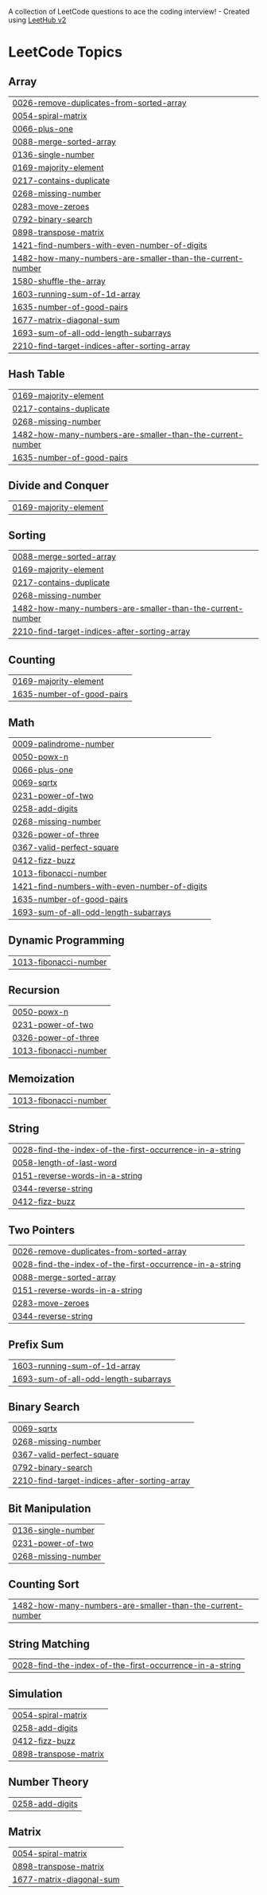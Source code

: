 A collection of LeetCode questions to ace the coding interview! - Created using [LeetHub v2](https://github.com/arunbhardwaj/LeetHub-2.0)
<!---LeetCode Topics Start-->
# LeetCode Topics
## Array
|  |
| ------- |
| [0026-remove-duplicates-from-sorted-array](https://github.com/Navadeep-bommarapu/Leetcode/tree/master/0026-remove-duplicates-from-sorted-array) |
| [0054-spiral-matrix](https://github.com/Navadeep-bommarapu/Leetcode/tree/master/0054-spiral-matrix) |
| [0066-plus-one](https://github.com/Navadeep-bommarapu/Leetcode/tree/master/0066-plus-one) |
| [0088-merge-sorted-array](https://github.com/Navadeep-bommarapu/Leetcode/tree/master/0088-merge-sorted-array) |
| [0136-single-number](https://github.com/Navadeep-bommarapu/Leetcode/tree/master/0136-single-number) |
| [0169-majority-element](https://github.com/Navadeep-bommarapu/Leetcode/tree/master/0169-majority-element) |
| [0217-contains-duplicate](https://github.com/Navadeep-bommarapu/Leetcode/tree/master/0217-contains-duplicate) |
| [0268-missing-number](https://github.com/Navadeep-bommarapu/Leetcode/tree/master/0268-missing-number) |
| [0283-move-zeroes](https://github.com/Navadeep-bommarapu/Leetcode/tree/master/0283-move-zeroes) |
| [0792-binary-search](https://github.com/Navadeep-bommarapu/Leetcode/tree/master/0792-binary-search) |
| [0898-transpose-matrix](https://github.com/Navadeep-bommarapu/Leetcode/tree/master/0898-transpose-matrix) |
| [1421-find-numbers-with-even-number-of-digits](https://github.com/Navadeep-bommarapu/Leetcode/tree/master/1421-find-numbers-with-even-number-of-digits) |
| [1482-how-many-numbers-are-smaller-than-the-current-number](https://github.com/Navadeep-bommarapu/Leetcode/tree/master/1482-how-many-numbers-are-smaller-than-the-current-number) |
| [1580-shuffle-the-array](https://github.com/Navadeep-bommarapu/Leetcode/tree/master/1580-shuffle-the-array) |
| [1603-running-sum-of-1d-array](https://github.com/Navadeep-bommarapu/Leetcode/tree/master/1603-running-sum-of-1d-array) |
| [1635-number-of-good-pairs](https://github.com/Navadeep-bommarapu/Leetcode/tree/master/1635-number-of-good-pairs) |
| [1677-matrix-diagonal-sum](https://github.com/Navadeep-bommarapu/Leetcode/tree/master/1677-matrix-diagonal-sum) |
| [1693-sum-of-all-odd-length-subarrays](https://github.com/Navadeep-bommarapu/Leetcode/tree/master/1693-sum-of-all-odd-length-subarrays) |
| [2210-find-target-indices-after-sorting-array](https://github.com/Navadeep-bommarapu/Leetcode/tree/master/2210-find-target-indices-after-sorting-array) |
## Hash Table
|  |
| ------- |
| [0169-majority-element](https://github.com/Navadeep-bommarapu/Leetcode/tree/master/0169-majority-element) |
| [0217-contains-duplicate](https://github.com/Navadeep-bommarapu/Leetcode/tree/master/0217-contains-duplicate) |
| [0268-missing-number](https://github.com/Navadeep-bommarapu/Leetcode/tree/master/0268-missing-number) |
| [1482-how-many-numbers-are-smaller-than-the-current-number](https://github.com/Navadeep-bommarapu/Leetcode/tree/master/1482-how-many-numbers-are-smaller-than-the-current-number) |
| [1635-number-of-good-pairs](https://github.com/Navadeep-bommarapu/Leetcode/tree/master/1635-number-of-good-pairs) |
## Divide and Conquer
|  |
| ------- |
| [0169-majority-element](https://github.com/Navadeep-bommarapu/Leetcode/tree/master/0169-majority-element) |
## Sorting
|  |
| ------- |
| [0088-merge-sorted-array](https://github.com/Navadeep-bommarapu/Leetcode/tree/master/0088-merge-sorted-array) |
| [0169-majority-element](https://github.com/Navadeep-bommarapu/Leetcode/tree/master/0169-majority-element) |
| [0217-contains-duplicate](https://github.com/Navadeep-bommarapu/Leetcode/tree/master/0217-contains-duplicate) |
| [0268-missing-number](https://github.com/Navadeep-bommarapu/Leetcode/tree/master/0268-missing-number) |
| [1482-how-many-numbers-are-smaller-than-the-current-number](https://github.com/Navadeep-bommarapu/Leetcode/tree/master/1482-how-many-numbers-are-smaller-than-the-current-number) |
| [2210-find-target-indices-after-sorting-array](https://github.com/Navadeep-bommarapu/Leetcode/tree/master/2210-find-target-indices-after-sorting-array) |
## Counting
|  |
| ------- |
| [0169-majority-element](https://github.com/Navadeep-bommarapu/Leetcode/tree/master/0169-majority-element) |
| [1635-number-of-good-pairs](https://github.com/Navadeep-bommarapu/Leetcode/tree/master/1635-number-of-good-pairs) |
## Math
|  |
| ------- |
| [0009-palindrome-number](https://github.com/Navadeep-bommarapu/Leetcode/tree/master/0009-palindrome-number) |
| [0050-powx-n](https://github.com/Navadeep-bommarapu/Leetcode/tree/master/0050-powx-n) |
| [0066-plus-one](https://github.com/Navadeep-bommarapu/Leetcode/tree/master/0066-plus-one) |
| [0069-sqrtx](https://github.com/Navadeep-bommarapu/Leetcode/tree/master/0069-sqrtx) |
| [0231-power-of-two](https://github.com/Navadeep-bommarapu/Leetcode/tree/master/0231-power-of-two) |
| [0258-add-digits](https://github.com/Navadeep-bommarapu/Leetcode/tree/master/0258-add-digits) |
| [0268-missing-number](https://github.com/Navadeep-bommarapu/Leetcode/tree/master/0268-missing-number) |
| [0326-power-of-three](https://github.com/Navadeep-bommarapu/Leetcode/tree/master/0326-power-of-three) |
| [0367-valid-perfect-square](https://github.com/Navadeep-bommarapu/Leetcode/tree/master/0367-valid-perfect-square) |
| [0412-fizz-buzz](https://github.com/Navadeep-bommarapu/Leetcode/tree/master/0412-fizz-buzz) |
| [1013-fibonacci-number](https://github.com/Navadeep-bommarapu/Leetcode/tree/master/1013-fibonacci-number) |
| [1421-find-numbers-with-even-number-of-digits](https://github.com/Navadeep-bommarapu/Leetcode/tree/master/1421-find-numbers-with-even-number-of-digits) |
| [1635-number-of-good-pairs](https://github.com/Navadeep-bommarapu/Leetcode/tree/master/1635-number-of-good-pairs) |
| [1693-sum-of-all-odd-length-subarrays](https://github.com/Navadeep-bommarapu/Leetcode/tree/master/1693-sum-of-all-odd-length-subarrays) |
## Dynamic Programming
|  |
| ------- |
| [1013-fibonacci-number](https://github.com/Navadeep-bommarapu/Leetcode/tree/master/1013-fibonacci-number) |
## Recursion
|  |
| ------- |
| [0050-powx-n](https://github.com/Navadeep-bommarapu/Leetcode/tree/master/0050-powx-n) |
| [0231-power-of-two](https://github.com/Navadeep-bommarapu/Leetcode/tree/master/0231-power-of-two) |
| [0326-power-of-three](https://github.com/Navadeep-bommarapu/Leetcode/tree/master/0326-power-of-three) |
| [1013-fibonacci-number](https://github.com/Navadeep-bommarapu/Leetcode/tree/master/1013-fibonacci-number) |
## Memoization
|  |
| ------- |
| [1013-fibonacci-number](https://github.com/Navadeep-bommarapu/Leetcode/tree/master/1013-fibonacci-number) |
## String
|  |
| ------- |
| [0028-find-the-index-of-the-first-occurrence-in-a-string](https://github.com/Navadeep-bommarapu/Leetcode/tree/master/0028-find-the-index-of-the-first-occurrence-in-a-string) |
| [0058-length-of-last-word](https://github.com/Navadeep-bommarapu/Leetcode/tree/master/0058-length-of-last-word) |
| [0151-reverse-words-in-a-string](https://github.com/Navadeep-bommarapu/Leetcode/tree/master/0151-reverse-words-in-a-string) |
| [0344-reverse-string](https://github.com/Navadeep-bommarapu/Leetcode/tree/master/0344-reverse-string) |
| [0412-fizz-buzz](https://github.com/Navadeep-bommarapu/Leetcode/tree/master/0412-fizz-buzz) |
## Two Pointers
|  |
| ------- |
| [0026-remove-duplicates-from-sorted-array](https://github.com/Navadeep-bommarapu/Leetcode/tree/master/0026-remove-duplicates-from-sorted-array) |
| [0028-find-the-index-of-the-first-occurrence-in-a-string](https://github.com/Navadeep-bommarapu/Leetcode/tree/master/0028-find-the-index-of-the-first-occurrence-in-a-string) |
| [0088-merge-sorted-array](https://github.com/Navadeep-bommarapu/Leetcode/tree/master/0088-merge-sorted-array) |
| [0151-reverse-words-in-a-string](https://github.com/Navadeep-bommarapu/Leetcode/tree/master/0151-reverse-words-in-a-string) |
| [0283-move-zeroes](https://github.com/Navadeep-bommarapu/Leetcode/tree/master/0283-move-zeroes) |
| [0344-reverse-string](https://github.com/Navadeep-bommarapu/Leetcode/tree/master/0344-reverse-string) |
## Prefix Sum
|  |
| ------- |
| [1603-running-sum-of-1d-array](https://github.com/Navadeep-bommarapu/Leetcode/tree/master/1603-running-sum-of-1d-array) |
| [1693-sum-of-all-odd-length-subarrays](https://github.com/Navadeep-bommarapu/Leetcode/tree/master/1693-sum-of-all-odd-length-subarrays) |
## Binary Search
|  |
| ------- |
| [0069-sqrtx](https://github.com/Navadeep-bommarapu/Leetcode/tree/master/0069-sqrtx) |
| [0268-missing-number](https://github.com/Navadeep-bommarapu/Leetcode/tree/master/0268-missing-number) |
| [0367-valid-perfect-square](https://github.com/Navadeep-bommarapu/Leetcode/tree/master/0367-valid-perfect-square) |
| [0792-binary-search](https://github.com/Navadeep-bommarapu/Leetcode/tree/master/0792-binary-search) |
| [2210-find-target-indices-after-sorting-array](https://github.com/Navadeep-bommarapu/Leetcode/tree/master/2210-find-target-indices-after-sorting-array) |
## Bit Manipulation
|  |
| ------- |
| [0136-single-number](https://github.com/Navadeep-bommarapu/Leetcode/tree/master/0136-single-number) |
| [0231-power-of-two](https://github.com/Navadeep-bommarapu/Leetcode/tree/master/0231-power-of-two) |
| [0268-missing-number](https://github.com/Navadeep-bommarapu/Leetcode/tree/master/0268-missing-number) |
## Counting Sort
|  |
| ------- |
| [1482-how-many-numbers-are-smaller-than-the-current-number](https://github.com/Navadeep-bommarapu/Leetcode/tree/master/1482-how-many-numbers-are-smaller-than-the-current-number) |
## String Matching
|  |
| ------- |
| [0028-find-the-index-of-the-first-occurrence-in-a-string](https://github.com/Navadeep-bommarapu/Leetcode/tree/master/0028-find-the-index-of-the-first-occurrence-in-a-string) |
## Simulation
|  |
| ------- |
| [0054-spiral-matrix](https://github.com/Navadeep-bommarapu/Leetcode/tree/master/0054-spiral-matrix) |
| [0258-add-digits](https://github.com/Navadeep-bommarapu/Leetcode/tree/master/0258-add-digits) |
| [0412-fizz-buzz](https://github.com/Navadeep-bommarapu/Leetcode/tree/master/0412-fizz-buzz) |
| [0898-transpose-matrix](https://github.com/Navadeep-bommarapu/Leetcode/tree/master/0898-transpose-matrix) |
## Number Theory
|  |
| ------- |
| [0258-add-digits](https://github.com/Navadeep-bommarapu/Leetcode/tree/master/0258-add-digits) |
## Matrix
|  |
| ------- |
| [0054-spiral-matrix](https://github.com/Navadeep-bommarapu/Leetcode/tree/master/0054-spiral-matrix) |
| [0898-transpose-matrix](https://github.com/Navadeep-bommarapu/Leetcode/tree/master/0898-transpose-matrix) |
| [1677-matrix-diagonal-sum](https://github.com/Navadeep-bommarapu/Leetcode/tree/master/1677-matrix-diagonal-sum) |
<!---LeetCode Topics End-->